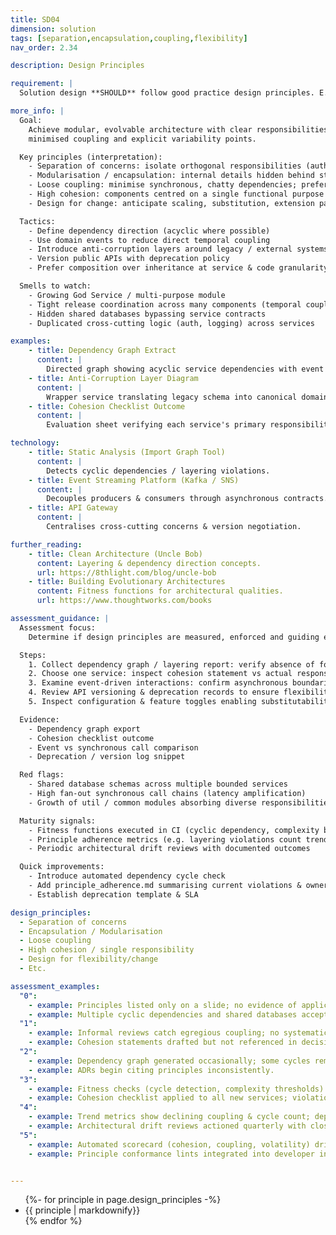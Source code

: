 ```yaml
---
title: SD04
dimension: solution
tags: [separation,encapsulation,coupling,flexibility]
nav_order: 2.34

description: Design Principles

requirement: |
  Solution design **SHOULD** follow good practice design principles. E.g. Separation of concerns Encapsulation / Modularisation Loose coupling High cohesion / single responsibility Design for flexibility/change

more_info: |
  Goal:
    Achieve modular, evolvable architecture with clear responsibilities,
    minimised coupling and explicit variability points.

  Key principles (interpretation):
    - Separation of concerns: isolate orthogonal responsibilities (auth, routing)
    - Modularisation / encapsulation: internal details hidden behind stable APIs
    - Loose coupling: minimise synchronous, chatty dependencies; prefer contracts
    - High cohesion: components centred on a single functional purpose
    - Design for change: anticipate scaling, substitution, extension patterns

  Tactics:
    - Define dependency direction (acyclic where possible)
    - Use domain events to reduce direct temporal coupling
    - Introduce anti-corruption layers around legacy / external systems
    - Version public APIs with deprecation policy
    - Prefer composition over inheritance at service & code granularity

  Smells to watch:
    - Growing God Service / multi-purpose module
    - Tight release coordination across many components (temporal coupling)
    - Hidden shared databases bypassing service contracts
    - Duplicated cross-cutting logic (auth, logging) across services

examples: 
    - title: Dependency Graph Extract
      content: |
        Directed graph showing acyclic service dependencies with event edges.
    - title: Anti-Corruption Layer Diagram
      content: |
        Wrapper service translating legacy schema into canonical domain model.
    - title: Cohesion Checklist Outcome
      content: |
        Evaluation sheet verifying each service's primary responsibility statement.

technology:
    - title: Static Analysis (Import Graph Tool)
      content: |
        Detects cyclic dependencies / layering violations.
    - title: Event Streaming Platform (Kafka / SNS)
      content: |
        Decouples producers & consumers through asynchronous contracts.
    - title: API Gateway
      content: |
        Centralises cross-cutting concerns & version negotiation.

further_reading:
    - title: Clean Architecture (Uncle Bob)
      content: Layering & dependency direction concepts.
      url: https://8thlight.com/blog/uncle-bob
    - title: Building Evolutionary Architectures
      content: Fitness functions for architectural qualities.
      url: https://www.thoughtworks.com/books

assessment_guidance: |
  Assessment focus:
    Determine if design principles are measured, enforced and guiding evolution (not just aspirational list).

  Steps:
    1. Collect dependency graph / layering report: verify absence of forbidden cycles; note any violations & remediation tickets.
    2. Choose one service: inspect cohesion statement vs actual responsibilities (source tree & ADR references) for drift.
    3. Examine event-driven interactions: confirm asynchronous boundaries reduce coupling (no synchronous back-channel leaks).
    4. Review API versioning & deprecation records to ensure flexibility principle is operationalised.
    5. Inspect configuration & feature toggles enabling substitutability or controlled change (e.g., can a data store be swapped?).

  Evidence:
    - Dependency graph export
    - Cohesion checklist outcome
    - Event vs synchronous call comparison
    - Deprecation / version log snippet

  Red flags:
    - Shared database schemas across multiple bounded services
    - High fan-out synchronous call chains (latency amplification)
    - Growth of util / common modules absorbing diverse responsibilities

  Maturity signals:
    - Fitness functions executed in CI (cyclic dependency, complexity budgets)
    - Principle adherence metrics (e.g. layering violations count trend)
    - Periodic architectural drift reviews with documented outcomes

  Quick improvements:
    - Introduce automated dependency cycle check
    - Add principle_adherence.md summarising current violations & owners
    - Establish deprecation template & SLA

design_principles:
  - Separation of concerns 
  - Encapsulation / Modularisation 
  - Loose coupling 
  - High cohesion / single responsibility 
  - Design for flexibility/change 
  - Etc. 

assessment_examples:
  "0":
    - example: Principles listed only on a slide; no evidence of application or measurement.
    - example: Multiple cyclic dependencies and shared databases accepted.
  "1":
    - example: Informal reviews catch egregious coupling; no systematic tracking of violations.
    - example: Cohesion statements drafted but not referenced in decisions.
  "2":
    - example: Dependency graph generated occasionally; some cycles remediated opportunistically.
    - example: ADRs begin citing principles inconsistently.
  "3":
    - example: Fitness checks (cycle detection, complexity thresholds) run in CI with fail/warn gates.
    - example: Cohesion checklist applied to all new services; violations logged with owners.
  "4":
    - example: Trend metrics show declining coupling & cycle count; deprecation & version logs maintained.
    - example: Architectural drift reviews actioned quarterly with closure tracking.
  "5":
    - example: Automated scorecard (cohesion, coupling, volatility) drives proactive refactoring backlog.
    - example: Principle conformance lints integrated into developer inner loop (pre-commit / IDE hints).


---
```

<ul>
{%- for principle in page.design_principles  -%}
<li>
{{ principle  | markdownify}}
</li>
{% endfor %}
<ul>
